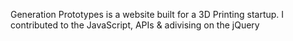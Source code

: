 Generation Prototypes is a website built for a 3D Printing startup. I contributed to the JavaScript, APIs & adivising on the jQuery